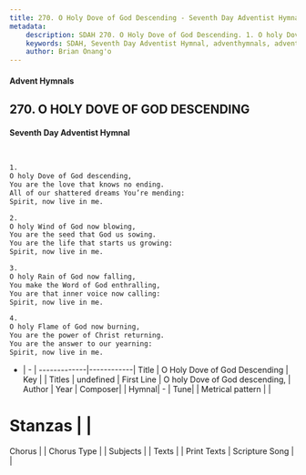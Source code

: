 ```yaml
---
title: 270. O Holy Dove of God Descending - Seventh Day Adventist Hymnal
metadata:
    description: SDAH 270. O Holy Dove of God Descending. 1. O holy Dove of God descending, You are the love that knows no ending. All of our shattered dreams You’re mending: Spirit, now live in me.
    keywords: SDAH, Seventh Day Adventist Hymnal, adventhymnals, advent hymnals, O Holy Dove of God Descending, O holy Dove of God descending, 
    author: Brian Onang'o
---
```


#### Advent Hymnals
## 270. O HOLY DOVE OF GOD DESCENDING
#### Seventh Day Adventist Hymnal

```txt


1.
O holy Dove of God descending,
You are the love that knows no ending.
All of our shattered dreams You’re mending:
Spirit, now live in me.

2.
O holy Wind of God now blowing,
You are the seed that God us sowing.
You are the life that starts us growing:
Spirit, now live in me.

3.
O holy Rain of God now falling,
You make the Word of God enthralling,
You are that inner voice now calling:
Spirit, now live in me.

4.
O holy Flame of God now burning,
You are the power of Christ returning.
You are the answer to our yearning:
Spirit, now live in me.


```

- |   -  |
-------------|------------|
Title | O Holy Dove of God Descending |
Key |  |
Titles | undefined |
First Line | O holy Dove of God descending, |
Author | 
Year | 
Composer|  |
Hymnal|  - |
Tune|  |
Metrical pattern | |
# Stanzas |  |
Chorus |  |
Chorus Type |  |
Subjects |  |
Texts |  |
Print Texts | 
Scripture Song |  |
  
